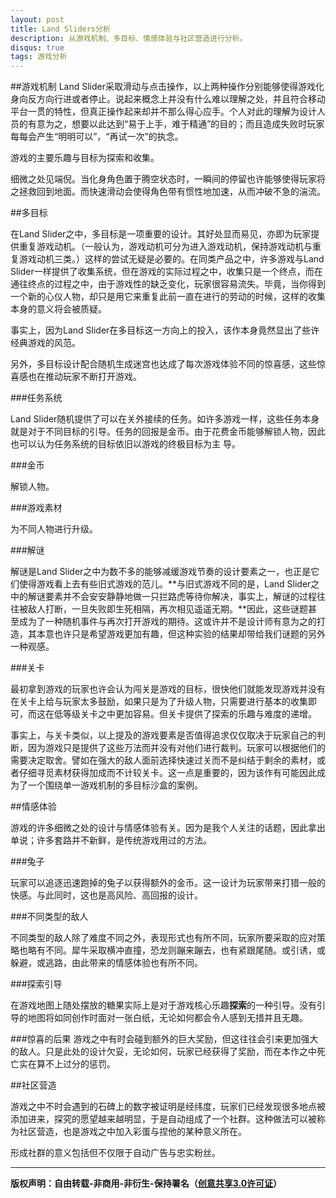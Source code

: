 ```yaml
---
layout: post
title: Land Sliders分析
description: 从游戏机制、多目标、情感体验与社区营造进行分析。
disqus: true
tags: 游戏分析
---
```

##游戏机制
Land Slider采取滑动与点击操作，以上两种操作分别能够使得游戏化身向反方向行进或者停止。说起来概念上并没有什么难以理解之处，并且符合移动平台一贯的特性，但真正操作起来却并不那么得心应手。个人对此的理解为设计人员的有意为之，想要以此达到“易于上手，难于精通”的目的；而且造成失败时玩家每每会产生“明明可以”，“再试一次”的执念。

游戏的主要乐趣与目标为探索和收集。

细微之处见端倪。当化身角色置于腾空状态时，一瞬间的停留也许能够使得玩家将之拯救回到地面。而快速滑动会使得角色带有惯性地加速，从而冲破不急的湍流。

##多目标

在Land Slider之中，多目标是一项重要的设计。其好处显而易见，亦即为玩家提供重复游戏动机。（一般认为，游戏动机可分为进入游戏动机，保持游戏动机与重复游戏动机三类。）这样的尝试无疑是必要的。在同类产品之中，许多游戏与Land Slider一样提供了收集系统，但在游戏的实际过程之中，收集只是一个终点，而在通往终点的过程之中，由于游戏性的缺乏变化，玩家很容易流失。毕竟，当你得到一个新的心仪人物，却只是用它来重复此前一直在进行的劳动的时候，这样的收集本身的意义将会被质疑。

事实上，因为Land Slider在多目标这一方向上的投入，该作本身竟然显出了些许经典游戏的风范。

另外，多目标设计配合随机生成迷宫也达成了每次游戏体验不同的惊喜感，这些惊喜感也在推动玩家不断打开游戏。

###任务系统

Land Slider随机提供了可以在关外接续的任务。如许多游戏一样，这些任务本身就是对于不同目标的引导。任务的回报是金币。由于花费金币能够解锁人物，因此也可以认为任务系统的目标依旧以游戏的终极目标为主
导。

###金币

解锁人物。

###游戏素材

为不同人物进行升级。

###解谜

解谜是Land Slider之中为数不多的能够减缓游戏节奏的设计要素之一，也正是它们使得游戏看上去有些旧式游戏的范儿。**与旧式游戏不同的是，Land Slider之中的解谜要素并不会安安静静地做一只拦路虎等待你解决，事实上，解谜的过程往往被敌人打断，一旦失败即生死相隔，再次相见遥遥无期。**因此，这些谜题甚至成为了一种随机事件与再次打开游戏的期待。这或许并不是设计师有意为之的打造，其本意也许只是希望游戏更加有趣，但这种实验的结果却带给我们谜题的另外一种观感。

###关卡

最初拿到游戏的玩家也许会认为闯关是游戏的目标，很快他们就能发现游戏并没有在关卡上给与玩家太多鼓励，如果只是为了升级人物，只需要进行基本的收集即可，而这在低等级关卡之中更加容易。但关卡提供了探索的乐趣与难度的递增。

事实上，与关卡类似，以上提及的游戏要素是否值得追求仅仅取决于玩家自己的判断，因为游戏只是提供了这些万法而并没有对他们进行裁判。玩家可以根据他们的需要决定取舍。譬如在强大的敌人面前选择快速过关而不是纠结于剩余的素材，或者仔细寻觅素材获得加成而不计较关卡。这一点是重要的，因为该作有可能因此成为了一个围绕单一游戏机制的多目标沙盒的案例。

##情感体验

游戏的许多细微之处的设计与情感体验有关。因为是我个人关注的话题，因此拿出单说；许多套路并不新鲜，是传统游戏用过的方法。

###兔子

玩家可以追逐迅速跑掉的兔子以获得额外的金币。这一设计为玩家带来打猎一般的快感。与此同时，这也是高风险、高回报的设计。

###不同类型的敌人

不同类型的敌人除了难度不同之外，表现形式也有所不同，玩家所要采取的应对策略也略有不同。犀牛采取横冲直撞，恐龙则蹦来蹦去，也有紧跟尾随。或引诱，或躲避，或逃路，由此带来的情感体验也有所不同。

###探索引导

在游戏地图上随处摆放的糖果实际上是对于游戏核心乐趣**探索**的一种引导。没有引导的地图将如同创作时面对一张白纸，无论如何都会令人感到无措并且无趣。

###惊喜的后果
游戏之中有时会碰到额外的巨大奖励，但这往往会引来更加强大的敌人。只是此处的设计欠妥，无论如何，玩家已经获得了奖励，而在本作之中死亡实在算不上过分的惩罚。


##社区营造

游戏之中不时会遇到的石碑上的数字被证明是经纬度，玩家们已经发现很多地点被添加进来，探究的愿望越来越明显，于是自动组成了一个社群。这种做法可以被称为社区营造，也是游戏之中加入彩蛋与捏他的某种意义所在。

形成社群的意义包括但不仅限于自动广告与忠实粉丝。

---
**版权声明：自由转载-非商用-非衍生-保持署名（[创意共享3.0许可证](https://creativecommons.org/licenses/by-nc-nd/3.0/deed.zh)）**

